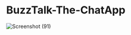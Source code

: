 # BuzzTalk-The-ChatApp

![Screenshot (91)](https://github.com/SubhojeetDas1107/BuzzTalk-The-ChatApp/assets/80981317/a785a658-6307-4545-858a-9ed351e0d9a1)
